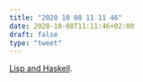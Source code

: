 ```yaml
---
title: "2020 10 08 11 11 46"
date: 2020-10-08T11:11:46+02:00
draft: false
type: "tweet"
---
```

[Lisp and Haskell](https://markkarpov.com/post/lisp-and-haskell.html).

